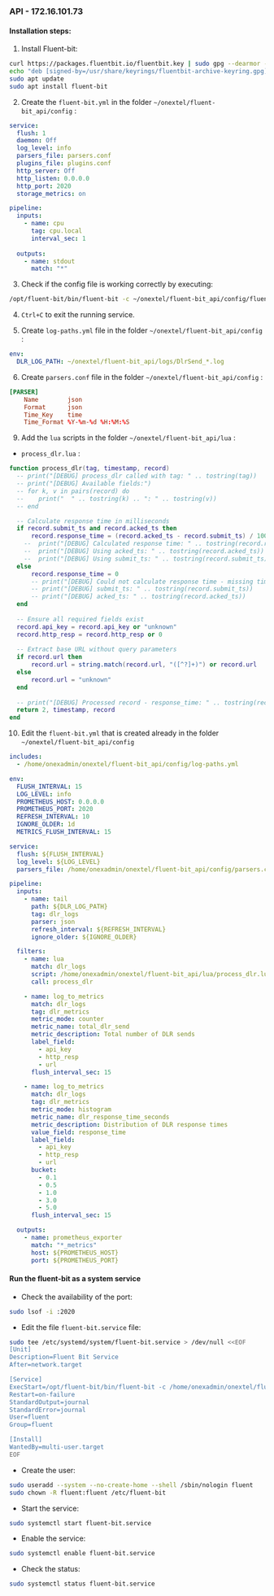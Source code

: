 ### API - **172.16.101.73** 

#### Installation steps:
1. Install Fluent-bit: 

```bash
curl https://packages.fluentbit.io/fluentbit.key | sudo gpg --dearmor -o /usr/share/keyrings/fluentbit-archive-keyring.gpg
echo "deb [signed-by=/usr/share/keyrings/fluentbit-archive-keyring.gpg] https://packages.fluentbit.io/debian/bookworm bookworm main" | sudo tee /etc/apt/sources.list.d/fluentbit.list
sudo apt update
sudo apt install fluent-bit
```

2. Create the `fluent-bit.yml` in the folder `~/onextel/fluent-bit_api/config` :

```yaml
service:
  flush: 1
  daemon: Off
  log_level: info
  parsers_file: parsers.conf
  plugins_file: plugins.conf
  http_server: Off
  http_listen: 0.0.0.0
  http_port: 2020
  storage_metrics: on

pipeline:
  inputs:
    - name: cpu
      tag: cpu.local
      interval_sec: 1
  
  outputs:
    - name: stdout
      match: "*"
```

3. Check if the config file is working correctly by executing: 

```bash
/opt/fluent-bit/bin/fluent-bit -c ~/onextel/fluent-bit_api/config/fluent-bit.yml
```

4. `Ctrl+C` to exit the running service.

5. Create `log-paths.yml` file in the folder `~/onextel/fluent-bit_api/config` :

```yaml
env:
  DLR_LOG_PATH: ~/onextel/fluent-bit_api/logs/DlrSend_*.log
```

6. Create `parsers.conf` file in the folder `~/onextel/fluent-bit_api/config` :

```conf
[PARSER]
    Name        json
    Format      json
    Time_Key    time
    Time_Format %Y-%m-%d %H:%M:%S
```

9. Add the `lua` scripts in the folder `~/onextel/fluent-bit_api/lua` :

- `process_dlr.lua` : 
```lua
function process_dlr(tag, timestamp, record)
  -- print("[DEBUG] process_dlr called with tag: " .. tostring(tag))
  -- print("[DEBUG] Available fields:")
  -- for k, v in pairs(record) do
  --    print("  " .. tostring(k) .. ": " .. tostring(v))
  -- end

  -- Calculate response time in milliseconds
  if record.submit_ts and record.acked_ts then
      record.response_time = (record.acked_ts - record.submit_ts) / 1000.0  -- Convert to seconds
    --  print("[DEBUG] Calculated response time: " .. tostring(record.response_time) .. " seconds")
    --  print("[DEBUG] Using acked_ts: " .. tostring(record.acked_ts))
    --  print("[DEBUG] Using submit_ts: " .. tostring(record.submit_ts))
  else
      record.response_time = 0
      -- print("[DEBUG] Could not calculate response time - missing timestamps")
      -- print("[DEBUG] submit_ts: " .. tostring(record.submit_ts))
      -- print("[DEBUG] acked_ts: " .. tostring(record.acked_ts))
  end
  
  -- Ensure all required fields exist
  record.api_key = record.api_key or "unknown"
  record.http_resp = record.http_resp or 0
  
  -- Extract base URL without query parameters
  if record.url then
      record.url = string.match(record.url, "([^?]+)") or record.url
  else
      record.url = "unknown"
  end
  
  -- print("[DEBUG] Processed record - response_time: " .. tostring(record.response_time))
  return 2, timestamp, record
end
```


10. Edit the `fluent-bit.yml` that is created already in the folder `~/onextel/fluent-bit_api/config`

```yaml
includes:
  - /home/onexadmin/onextel/fluent-bit_api/config/log-paths.yml

env:
  FLUSH_INTERVAL: 15
  LOG_LEVEL: info
  PROMETHEUS_HOST: 0.0.0.0
  PROMETHEUS_PORT: 2020
  REFRESH_INTERVAL: 10
  IGNORE_OLDER: 1d
  METRICS_FLUSH_INTERVAL: 15

service:
  flush: ${FLUSH_INTERVAL}
  log_level: ${LOG_LEVEL}
  parsers_file: /home/onexadmin/onextel/fluent-bit_api/config/parsers.conf

pipeline:
  inputs:
    - name: tail
      path: ${DLR_LOG_PATH}
      tag: dlr_logs
      parser: json
      refresh_interval: ${REFRESH_INTERVAL}
      ignore_older: ${IGNORE_OLDER}

  filters:
    - name: lua
      match: dlr_logs
      script: /home/onexadmin/onextel/fluent-bit_api/lua/process_dlr.lua
      call: process_dlr

    - name: log_to_metrics
      match: dlr_logs
      tag: dlr_metrics
      metric_mode: counter
      metric_name: total_dlr_send
      metric_description: Total number of DLR sends
      label_field:
        - api_key
        - http_resp
        - url
      flush_interval_sec: 15

    - name: log_to_metrics
      match: dlr_logs
      tag: dlr_metrics
      metric_mode: histogram
      metric_name: dlr_response_time_seconds
      metric_description: Distribution of DLR response times
      value_field: response_time
      label_field:
        - api_key
        - http_resp
        - url
      bucket:
        - 0.1
        - 0.5
        - 1.0
        - 3.0
        - 5.0
      flush_interval_sec: 15

  outputs:
    - name: prometheus_exporter
      match: "*_metrics"
      host: ${PROMETHEUS_HOST}
      port: ${PROMETHEUS_PORT}
```


#### Run the fluent-bit as a system service
- Check the availability of the port: 
```bash
sudo lsof -i :2020
```

- Edit the file `fluent-bit.service` file:
```bash
sudo tee /etc/systemd/system/fluent-bit.service > /dev/null <<EOF
[Unit]
Description=Fluent Bit Service
After=network.target

[Service]
ExecStart=/opt/fluent-bit/bin/fluent-bit -c /home/onexadmin/onextel/fluent-bit_api/config/fluent-bit.yml
Restart=on-failure
StandardOutput=journal
StandardError=journal
User=fluent
Group=fluent

[Install]
WantedBy=multi-user.target
EOF
```

- Create the user:
```bash
sudo useradd --system --no-create-home --shell /sbin/nologin fluent
sudo chown -R fluent:fluent /etc/fluent-bit
```

- Start the service:
```bash
sudo systemctl start fluent-bit.service
```

- Enable the service:
```bash
sudo systemctl enable fluent-bit.service
```

- Check the status: 
```bash
sudo systemctl status fluent-bit.service
```
